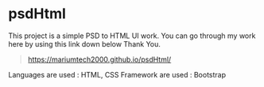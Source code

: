 # psdHtml

This project is a simple PSD to HTML UI work. You can go through my work here by using this link down below Thank You.

> https://mariumtech2000.github.io/psdHtml/

 Languages are used : HTML, CSS
 Framework are used : Bootstrap
